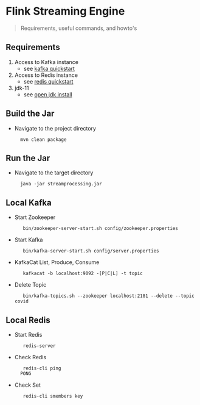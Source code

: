# Flink Streaming Engine

> Requirements, useful commands, and howto's

## Requirements

1. Access to Kafka instance
   - see [kafka quickstart](https://kafka.apache.org/quickstart) 
2. Access to Redis instance
   - see [redis quickstart](https://redis.io/topics/quickstart)
3. jdk-11
   - see [open jdk install](https://openjdk.java.net/projects/jdk/11/)


## Build the Jar
- Navigate to the project directory

        mvn clean package 

## Run the Jar
- Navigate to the target directory

        java -jar streamprocessing.jar
        
## Local Kafka

- Start Zookeeper

         bin/zookeeper-server-start.sh config/zookeeper.properties

- Start Kafka

         bin/kafka-server-start.sh config/server.properties

- KafkaCat List, Produce, Consume

         kafkacat -b localhost:9092 -[P|C|L] -t topic

- Delete Topic

         bin/kafka-topics.sh --zookeeper localhost:2181 --delete --topic covid



## Local Redis

- Start Redis

         redis-server

- Check Redis

         redis-cli ping
        PONG

- Check Set

         redis-cli smembers key

